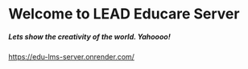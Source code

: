 # Welcome to LEAD Educare Server
##### Lets show the creativity of   the world. Yahoooo!
https://edu-lms-server.onrender.com/
